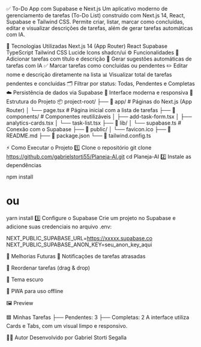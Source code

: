✅ To-Do App com Supabase e Next.js
Um aplicativo moderno de gerenciamento de tarefas (To-Do List) construído com Next.js 14, React, Supabase e Tailwind CSS.
Permite criar, listar, marcar como concluídas, editar e visualizar descrições de tarefas, além de gerar tarefas automáticas com IA.

🚀 Tecnologias Utilizadas
Next.js 14 (App Router)
React
Supabase
TypeScript
Tailwind CSS
Lucide Icons
shadcn/ui
⚙️ Funcionalidades
📝 Adicionar tarefas com título e descrição
🤖 Gerar sugestões automáticas de tarefas com IA
✅ Marcar tarefas como concluídas ou pendentes
✏️ Editar nome e descrição diretamente na lista
📊 Visualizar total de tarefas pendentes e concluídas
🗂️ Filtrar por status: Todas, Pendentes e Completas
☁️ Persistência de dados via Supabase
🎨 Interface moderna e responsiva
🧰 Estrutura do Projeto
📦 project-root/ ├── 📁 app/ # Páginas do Next.js (App Router) │ └── page.tsx # Página inicial com a lista de tarefas ├── 📁 components/ # Componentes reutilizáveis │ ├── add-task-form.tsx │ ├── analytics-cards.tsx │ └── task-list.tsx ├── 📁 lib/ │ └── supabase.ts # Conexão com o Supabase ├── 📁 public/ │ └── favicon.ico ├── 📄 README.md ├── 📄 package.json └── 📄 tailwind.config.ts

⚡ Como Executar o Projeto
1️⃣ Clone o repositório
git clone https://github.com/gabrielstorti55/Planeja-AI.git
cd Planeja-AI
2️⃣ Instale as dependências

npm install

# ou

yarn install
3️⃣ Configure o Supabase
Crie um projeto no Supabase e adicione suas credenciais no arquivo .env:

NEXT_PUBLIC_SUPABASE_URL=https://xxxxx.supabase.co
NEXT_PUBLIC_SUPABASE_ANON_KEY=seu_anon_key_aqui

🧩 Melhorias Futuras
💬 Notificações de tarefas atrasadas

🔄 Reordenar tarefas (drag & drop)

🌙 Tema escuro

📱 PWA para uso offline

🖼️ Preview

🟦 Minhas Tarefas
├── Pendentes: 3
├── Completas: 2
A interface utiliza Cards e Tabs, com um visual limpo e responsivo.

👨‍💻 Autor
Desenvolvido por Gabriel Storti Segalla
